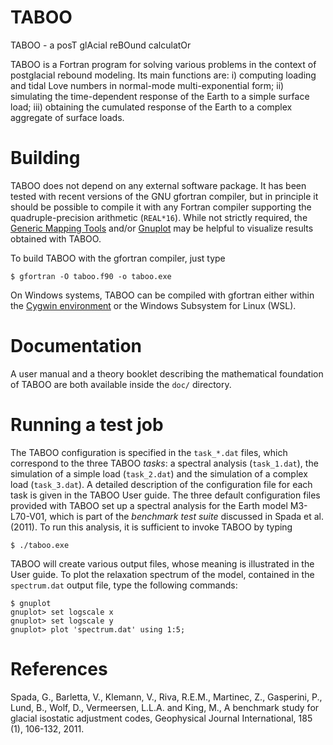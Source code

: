 # TABOO
TABOO - a posT glAcial reBOund calculatOr

TABOO is a Fortran program for solving various problems in the context of postglacial rebound modeling. Its main functions are: i) computing loading and tidal Love numbers in normal-mode multi-exponential form; ii) simulating the time-dependent response of the Earth to a simple surface load; iii) obtaining the cumulated response of the Earth to a complex aggregate of surface loads.

# Building

TABOO does not depend on any external software package. It has been tested with recent versions of the GNU gfortran compiler, but in principle it should be possible to compile it with any Fortran compiler supporting the quadruple-precision arithmetic (`REAL*16`). While not strictly required, the [Generic Mapping Tools](https://www.generic-mapping-tools.org/) and/or [Gnuplot](http://www.gnuplot.info/) may be helpful to visualize results obtained with TABOO.

To build TABOO with the gfortran compiler, just type

    $ gfortran -O taboo.f90 -o taboo.exe
   
On Windows systems, TABOO can be compiled with gfortran either within the [Cygwin environment](http://cygwin.com) or the Windows Subsystem for Linux (WSL).

# Documentation

A user manual and a theory booklet describing the mathematical foundation of TABOO are both available inside the `doc/` directory.

# Running a test job

The TABOO configuration is specified in the `task_*.dat` files, which correspond to the three TABOO _tasks_: a spectral analysis (`task_1.dat`), the simulation of a simple load (`task_2.dat`) and the simulation of a complex load (`task_3.dat`). A detailed description of the configuration file for each task is given in the TABOO User guide. The three default configuration files provided with TABOO set up a spectral analysis for the Earth model M3-L70-V01, which is part of the _benchmark test suite_ discussed in Spada et al. (2011). To run this analysis, it is sufficient to invoke TABOO by typing 

    $ ./taboo.exe
    
TABOO will create various output files, whose meaning is illustrated in the User guide. To plot the relaxation spectrum of the model, contained in the `spectrum.dat` output file, type the following commands:

    $ gnuplot
    gnuplot> set logscale x
    gnuplot> set logscale y
    gnuplot> plot 'spectrum.dat' using 1:5;
    
# References

Spada, G., Barletta, V., Klemann, V., Riva, R.E.M., Martinec, Z., Gasperini, P., Lund, B., Wolf, D., Vermeersen, L.L.A. and King, M., A benchmark study for glacial isostatic adjustment codes, Geophysical Journal International, 185 (1), 106-132, 2011.
